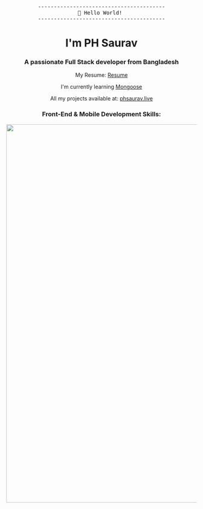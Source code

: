 <pre align="center">
----------------------------------------
<span>👋 Hello World! </span>
----------------------------------------
</pre>
<h1 align="center">I'm PH Saurav</h1> 
<h3 align="center">A passionate Full Stack developer from Bangladesh</h3>

<!-- <p align="center"> I’m currently working on
<a href="https://github.com/phsaurav/Portfolio-2.0">Portfolio 2.0</a> </p> -->
<p align="center"> My Resume: <a href="https://drive.google.com/file/d/17NL08XUiR_XfvCp3RjeLnZkrR1lAgN5m/view">Resume</a> </p>
<p align="center"> I'm currently learning <a href="[https://www.algoexpert.io/systems/product](https://mongoosejs.com/docs/typescript.html)" target="_blank" rel="noreferrer">Mongoose</a></p>
<p align="center"> All my projects available at:
<a href="https://phsaurav.live">phsaurav.live</a> </p>
<h3 align="center">Front-End & Mobile Development Skills:</h3>


<p float="left">
<img width="1000" float="left" src="https://streak-stats.demolab.com/?user=phsaurav&theme=ayu-mirage&hide_border=true" /></p>
<p float="left">


